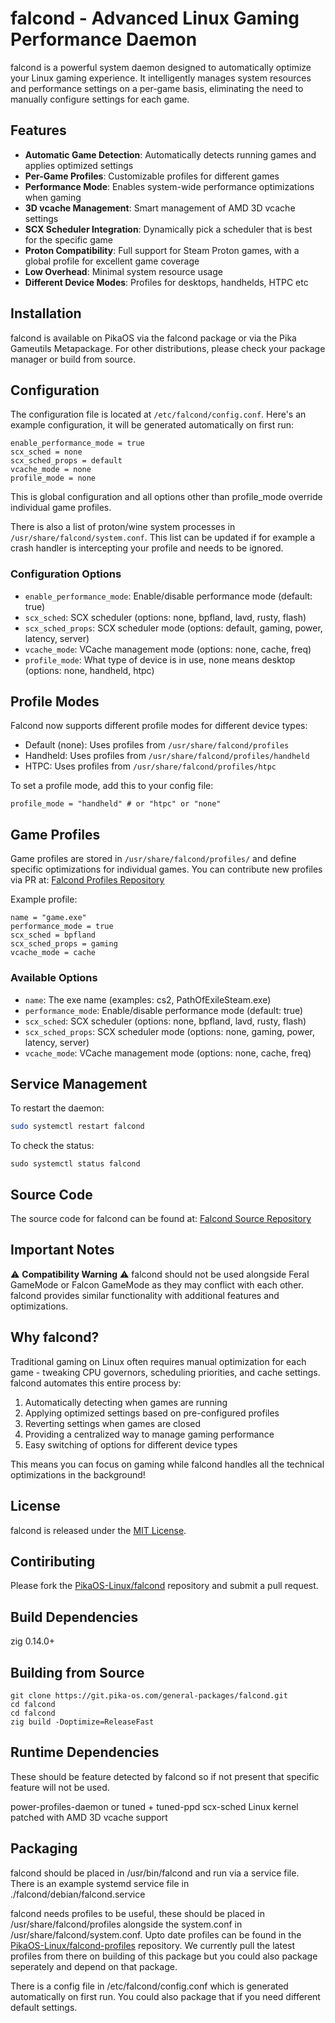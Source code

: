 # falcond - Advanced Linux Gaming Performance Daemon

falcond is a powerful system daemon designed to automatically optimize your Linux gaming experience. It intelligently manages system resources and performance settings on a per-game basis, eliminating the need to manually configure settings for each game.

## Features

- **Automatic Game Detection**: Automatically detects running games and applies optimized settings
- **Per-Game Profiles**: Customizable profiles for different games
- **Performance Mode**: Enables system-wide performance optimizations when gaming
- **3D vcache Management**: Smart management of AMD 3D vcache settings
- **SCX Scheduler Integration**: Dynamically pick a scheduler that is best for the specific game
- **Proton Compatibility**: Full support for Steam Proton games, with a global profile for excellent game coverage
- **Low Overhead**: Minimal system resource usage
- **Different Device Modes**: Profiles for desktops, handhelds, HTPC etc

## Installation

falcond is available on PikaOS via the falcond package or via the Pika Gameutils Metapackage. For other distributions, please check your package manager or build from source.

## Configuration

The configuration file is located at `/etc/falcond/config.conf`. Here's an example configuration, it will be generated automatically on first run:

```
enable_performance_mode = true
scx_sched = none
scx_sched_props = default
vcache_mode = none
profile_mode = none
```

This is global configuration and all options other than profile_mode override individual game profiles.

There is also a list of proton/wine system processes in `/usr/share/falcond/system.conf`. This list can be updated if for example a crash handler is intercepting your profile and needs to be ignored.

### Configuration Options

- `enable_performance_mode`: Enable/disable performance mode (default: true)
- `scx_sched`: SCX scheduler (options: none, bpfland, lavd, rusty, flash)
- `scx_sched_props`: SCX scheduler mode (options: default, gaming, power, latency, server)
- `vcache_mode`: VCache management mode (options: none, cache, freq)
- `profile_mode`: What type of device is in use, none means desktop (options: none, handheld, htpc)

## Profile Modes
Falcond now supports different profile modes for different device types:
- Default (none): Uses profiles from `/usr/share/falcond/profiles`
- Handheld: Uses profiles from `/usr/share/falcond/profiles/handheld`
- HTPC: Uses profiles from `/usr/share/falcond/profiles/htpc`

To set a profile mode, add this to your config file:
```
profile_mode = "handheld" # or "htpc" or "none"
```

## Game Profiles

Game profiles are stored in `/usr/share/falcond/profiles/` and define specific optimizations for individual games. You can contribute new profiles via PR at:
[Falcond Profiles Repository](https://github.com/PikaOS-Linux/falcond-profiles)

Example profile:
```
name = "game.exe"
performance_mode = true
scx_sched = bpfland
scx_sched_props = gaming
vcache_mode = cache
```

### Available Options

- `name`: The exe name (examples: cs2, PathOfExileSteam.exe)
- `performance_mode`: Enable/disable performance mode (default: true)
- `scx_sched`: SCX scheduler (options: none, bpfland, lavd, rusty, flash)
- `scx_sched_props`: SCX scheduler mode (options: none, gaming, power, latency, server)
- `vcache_mode`: VCache management mode (options: none, cache, freq)

## Service Management

To restart the daemon:
```bash
sudo systemctl restart falcond
```

To check the status:
```
sudo systemctl status falcond
```

## Source Code

The source code for falcond can be found at:
[Falcond Source Repository](https://git.pika-os.com/general-packages/falcond)

## Important Notes

⚠️ **Compatibility Warning** ⚠️ falcond should not be used alongside Feral GameMode or Falcon GameMode as they may conflict with each other. falcond provides similar functionality with additional features and optimizations.

## Why falcond?

Traditional gaming on Linux often requires manual optimization for each game - tweaking CPU governors, scheduling priorities, and cache settings. falcond automates this entire process by:

1. Automatically detecting when games are running
2. Applying optimized settings based on pre-configured profiles
3. Reverting settings when games are closed
4. Providing a centralized way to manage gaming performance
5. Easy switching of options for different device types

This means you can focus on gaming while falcond handles all the technical optimizations in the background!

## License

falcond is released under the [MIT License](http://git.pika-os.com/general-packages/falcond/raw/branch/main/LICENSE).

## Contiributing

Please fork the [PikaOS-Linux/falcond](https://github.com/PikaOS-Linux/falcond) repository and submit a pull request.

## Build Dependencies

zig 0.14.0+

## Building from Source

```
git clone https://git.pika-os.com/general-packages/falcond.git
cd falcond
cd falcond
zig build -Doptimize=ReleaseFast
```

## Runtime Dependencies

These should be feature detected by falcond so if not present that specific feature will not be used.

power-profiles-daemon or tuned + tuned-ppd
scx-sched
Linux kernel patched with AMD 3D vcache support

## Packaging

falcond should be placed in /usr/bin/falcond and run via a service file. There is an example systemd service file in ./falcond/debian/falcond.service

falcond needs profiles to be useful, these should be placed in /usr/share/falcond/profiles alongside the system.conf in /usr/share/falcond/system.conf. Upto date profiles can be found in the [PikaOS-Linux/falcond-profiles](https://github.com/PikaOS-Linux/falcond-profiles) repository. We currently pull the latest profiles from there on building of this package but you could also package seperately and depend on that package.

There is a config file in /etc/falcond/config.conf which is generated automatically on first run. You could also package that if you need different default settings.
